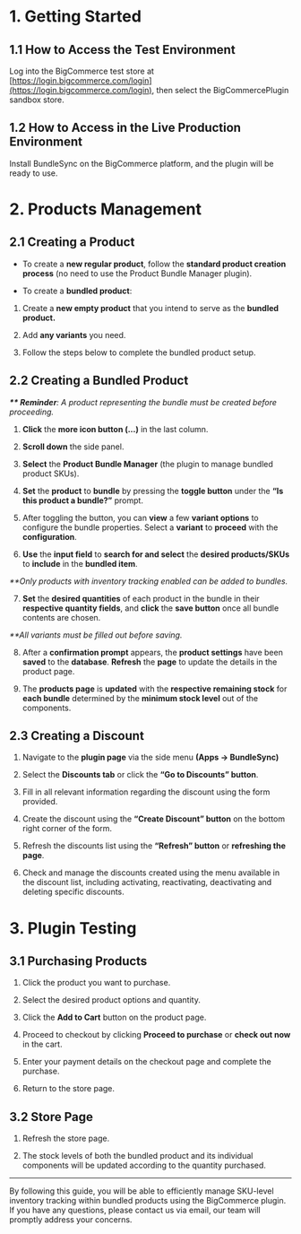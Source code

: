 

# 

# 1\. Getting Started 

## 1.1 How to Access the Test Environment

Log into the BigCommerce test store at [https://login.bigcommerce.com/login](https://login.bigcommerce.com/login), then select the BigCommercePlugin sandbox store.

## 1.2 How to Access in the Live Production Environment

Install BundleSync on the BigCommerce platform, and the plugin will be ready to use.

# 2\. Products Management

## 2.1 Creating a Product 

* To create a **new regular product**, follow the **standard product creation process** (no need to use the Product Bundle Manager plugin).

* To create a **bundled product**:

1. Create a **new empty product** that you intend to serve as the **bundled product.** 

2. Add **any variants** you need.

3. Follow the steps below to complete the bundled product setup.

## 2.2 Creating a Bundled Product

***\*\* Reminder**: A product representing the bundle must be created before proceeding.* 

1. **Click** the **more icon button (...)** in the last column. 

2. **Scroll down** the side panel. 

3. **Select** the **Product Bundle Manager** (the plugin to manage bundled product SKUs).

4. **Set** the **product** to **bundle** by pressing the **toggle button** under the **“Is this product a bundle?”** prompt.

5. After toggling the button, you can **view** a few **variant options** to configure the bundle properties. Select a **variant** to **proceed** with the **configuration**. 

6. **Use** the **input field** to **search for and select** the **desired products/SKUs** to **include** in the **bundled item**. 

*\*\*Only products with inventory tracking enabled can be added to bundles.*  
   

7. **Set** the **desired quantities** of each product in the bundle in their **respective quantity fields**, and **click** the **save button** once all bundle contents are chosen. 

*\*\*All variants must be filled out before saving.*  

8. After a **confirmation prompt** appears, the **product settings** have been **saved** to the **database**. **Refresh** the **page** to update the details in the product page.


9. The **products page** is **updated** with the **respective remaining stock** for **each bundle** determined by the **minimum stock level** out of the components. 


## 2.3 Creating a Discount

1. Navigate to the **plugin page** via the side menu **(Apps → BundleSync)**  

2. Select the **Discounts tab** or click the **“Go to Discounts” button**.  

3. Fill in all relevant information regarding the discount using the form provided.

4. Create the discount using the **“Create Discount” button** on the bottom right corner of the form.  

5. Refresh the discounts list using the **“Refresh” button** or **refreshing the page**. 
 
6. Check and manage the discounts created using the menu available in the discount list, including activating, reactivating, deactivating and deleting specific discounts.

# 3\. Plugin Testing

## 3.1 Purchasing Products

1. Click the product you want to purchase.

2. Select the desired product options and quantity.

3. Click the **Add to Cart** button on the product page.

4. Proceed to checkout by clicking **Proceed to purchase** or **check out now** in the cart.

5. Enter your payment details on the checkout page and complete the purchase.

6. Return to the store page.

## 3.2 Store Page

1. Refresh the store page.

2. The stock levels of both the bundled product and its individual components will be updated according to the quantity purchased.

---

By following this guide, you will be able to efficiently manage SKU-level inventory tracking within bundled products using the BigCommerce plugin. If you have any questions, please contact us via email, our team will promptly address your concerns. 
